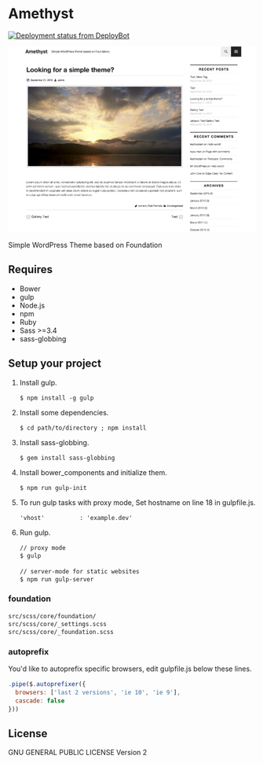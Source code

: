 Amethyst
============

[![Deployment status from DeployBot](https://amethyst.deploybot.com/badge/02267418010971/47642.svg)](http://deploybot.com)

![Amethyst](./screenshot.png)

Simple WordPress Theme based on Foundation

## Requires

* Bower
* gulp
* Node.js
* npm
* Ruby
* Sass >=3.4
* sass-globbing

## Setup your project

1.  Install gulp.


        $ npm install -g gulp


2.  Install some dependencies.


        $ cd path/to/directory ; npm install
  

3.  Install sass-globbing.


        $ gem install sass-globbing


4.  Install bower_components and initialize them.


        $ npm run gulp-init

5.  To run gulp tasks with proxy mode, Set hostname on line 18 in gulpfile.js.


        'vhost'          : 'example.dev'
    

5.  Run gulp.

        // proxy mode
        $ gulp

        // server-mode for static websites
        $ npm run gulp-server

### foundation

    src/scss/core/foundation/
    src/scss/core/_settings.scss
    src/scss/core/_foundation.scss

### autoprefix

You'd like to autoprefix specific browsers, edit gulpfile.js below these lines.

```javascript
.pipe($.autoprefixer({
  browsers: ['last 2 versions', 'ie 10', 'ie 9'],
  cascade: false
}))
```

## License

GNU GENERAL PUBLIC LICENSE Version 2
